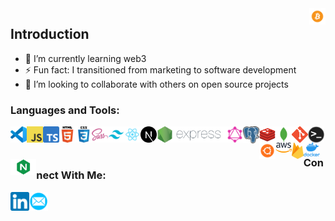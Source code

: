 <img align="right" alt="crypto" width="26px" src="bitcoin.gif" />

## Introduction

- 🌱 I’m currently learning web3
- ⚡ Fun fact: I transitioned from marketing to software development
- 👯 I’m looking to collaborate with others on open source projects

### Languages and Tools:

<img align="left" alt="Visual Studio Code" width="26px" src="https://raw.githubusercontent.com/github/explore/80688e429a7d4ef2fca1e82350fe8e3517d3494d/topics/visual-studio-code/visual-studio-code.png" />
<img align="left" alt="JavaScript" width="26px" src="https://raw.githubusercontent.com/github/explore/80688e429a7d4ef2fca1e82350fe8e3517d3494d/topics/javascript/javascript.png" />
<img align="left" alt="Typescript" width="26px" src="typescript.png" />
<img align="left" alt="HTML5" width="26px" src="https://raw.githubusercontent.com/github/explore/80688e429a7d4ef2fca1e82350fe8e3517d3494d/topics/html/html.png" />
<img align="left" alt="CSS3" width="26px" src="https://raw.githubusercontent.com/github/explore/80688e429a7d4ef2fca1e82350fe8e3517d3494d/topics/css/css.png" />
<img align="left" alt="Sass" width="26px" src="https://raw.githubusercontent.com/github/explore/80688e429a7d4ef2fca1e82350fe8e3517d3494d/topics/sass/sass.png" />
<img align="left" alt="tailwind" width="26px" src="tailwind.png" />
<img align="left" alt="React" width="26px" src="https://raw.githubusercontent.com/github/explore/80688e429a7d4ef2fca1e82350fe8e3517d3494d/topics/react/react.png" />
<img align="left" alt="next" width="26px" src="next.png" />
<img align="left" alt="Node.js" width="26px" src="https://raw.githubusercontent.com/github/explore/80688e429a7d4ef2fca1e82350fe8e3517d3494d/topics/nodejs/nodejs.png" />
<img align="left" alt="express js" height="26px" src="Expressjs.png" />
<img align="left" alt="GraphQL" width="26px" src="gql.png" />
<img align="left" alt="postgres" width="26px" src="postgres.png" />
<img align="left" alt="redis" width="26px" src="redis.png" />
<img align="left" alt="MongoDB" width="26px" src="mongo.png" />
<img align="left" alt="Git" width="26px" src="git.png" />
<img align="left" alt="Terminal" width="26px" src="https://raw.githubusercontent.com/github/explore/80688e429a7d4ef2fca1e82350fe8e3517d3494d/topics/terminal/terminal.png" />
<img align="left" alt="ubuntu" width="26px" src="ubuntu.png" />
<img align="left" alt="aws" width="26px" src="aws.png" />
<img align="left" alt="firebase" height="26px" src="firebase.svg" />
<img align="left" alt="docker" width="26px" src="docker.webp" />
<img align="left" alt="nginx" height="26px" src="nginx.png" />      

### Connect With Me:

[<img align="left" alt="LinkedIn" width="30px" src="linkedin.png" />](https://www.linkedin.com/in/glanikali/)
[<img align="left" alt="email" width="30px" src="email.png" />](mailto:glani.kali@gmail.com)

<!--
**glanikali/glanikali** is a ✨ _special_ ✨ repository because its `README.md` (this file) appears on your GitHub profile.
-->
